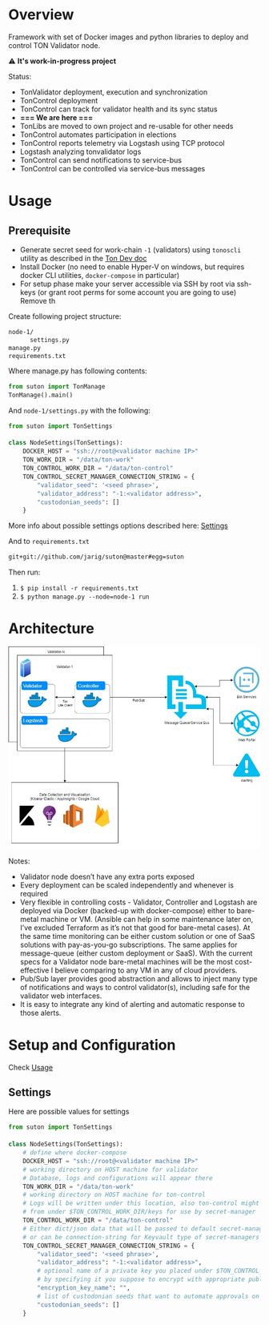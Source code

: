 # Overview

Framework with set of Docker images and python libraries to deploy and control TON Validator node.

:warning: **It's work-in-progress project**

Status:
- TonValidator deployment, execution and synchronization
- TonControl deployment
- TonControl can track for validator health and its sync status
- **=== We are here ===**
- TonLibs are moved to own project and re-usable for other needs
- TonControl automates participation in elections
- TonControl reports telemetry via Logstash using TCP protocol
- Logstash analyzing tonvalidator logs
- TonControl can send notifications to service-bus
- TonControl can be controlled via service-bus messages


# Usage

## Prerequisite
- Generate secret seed for work-chain `-1` (validators) using `tonoscli` utility as described in the [Ton Dev doc](https://docs.ton.dev/86757ecb2/p/94921e-multisignature-wallet-management-in-tonos-cli) 
- Install Docker (no need to enable Hyper-V on windows, but requires docker CLI utilities, `docker-compose` in particular)
- For setup phase make your server accessible via SSH by root via ssh-keys (or grant root perms for some account you are going to use)
  Remove th


Create following project structure:
```text
node-1/
      settings.py
manage.py
requirements.txt
```

Where manage.py has following contents:
```python
from suton import TonManage
TonManage().main()
```

And `node-1/settings.py` with the following:
```python
from suton import TonSettings

class NodeSettings(TonSettings):
    DOCKER_HOST = "ssh://root@<validator machine IP>"
    TON_WORK_DIR = "/data/ton-work"
    TON_CONTROL_WORK_DIR = "/data/ton-control"
    TON_CONTROL_SECRET_MANAGER_CONNECTION_STRING = {
        "validator_seed": '<seed phrase>',
        "validator_address": "-1:<validator address>",
        "custodonian_seeds": []
    }
```
More info about possible settings options described here: [Settings](#settings)

And to `requirements.txt`
```requirements.txt
git+git://github.com/jarig/suton@master#egg=suton
```

Then run:
1. `$ pip install -r requirements.txt`
1. `$ python manage.py --node=node-1 run`


# Architecture

![Alt text](docs/imgs/arch.jpeg?raw=true "Architecture overview")

Notes:
- Validator node doesn’t have any extra ports exposed
- Every deployment can be scaled independently and whenever is required
- Very flexible in controlling costs - Validator, Controller and Logstash are deployed via Docker (backed-up with docker-compose) either to bare-metal machine or VM. (Ansible can help in some maintenance later on, I’ve excluded Terraform as it’s not that good for bare-metal cases).
  At the same time monitoring can be either custom solution or one of SaaS solutions with pay-as-you-go subscriptions. The same applies for message-queue (either custom deployment or SaaS).
  With the current specs for a Validator node bare-metal machines will be the most cost-effective I believe comparing to any VM in any of cloud providers.
- Pub/Sub layer provides good abstraction and allows to inject many type of notifications and ways to control validator(s), including safe for the validator web interfaces.
- It is easy to integrate any kind of alerting and automatic response to those alerts.


# Setup and Configuration

Check [Usage](#usage)

## Settings

Here are possible values for settings
```python
from suton import TonSettings

class NodeSettings(TonSettings):
    # define where docker-compose
    DOCKER_HOST = "ssh://root@<validator machine IP>"
    # working directory on HOST machine for validator
    # Database, logs and configurations will appear there
    TON_WORK_DIR = "/data/ton-work"
    # working directory on HOST machine for ton-control
    # Logs will be written under this location, also ton-control might pick-up keys
    # from under $TON_CONTROL_WORK_DIR/keys for use by secret-manager
    TON_CONTROL_WORK_DIR = "/data/ton-control"
    # Either dict/json data that will be passed to default secret-manager (EnvProvider) 
    # or can be connection-string for Keyvault type of secret-managers
    TON_CONTROL_SECRET_MANAGER_CONNECTION_STRING = {
        "validator_seed": '<seed phrase>',
        "validator_address": "-1:<validator address>",
        # optional name of a private key you placed under $TON_CONTROL_WORK_DIR/keys
        # by specifying it you suppose to encrypt with appropriate public key and convert to base64 validator_seed and custodonian_seeds entries.
        "encryption_key_name": "",
        # list of custodonian seeds that want to automate approvals on their behalf
        "custodonian_seeds": []
    }
```
